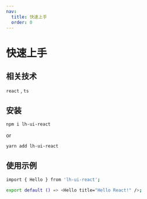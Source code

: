 ```yaml
---
nav:
  title: 快速上手
  order: 0
---
```


# 快速上手

## 相关技术

`react` , `ts`

## 安装

```bash
npm i lh-ui-react
```

or

```bash
yarn add lh-ui-react
```

## 使用示例

```bash
import { Hello } from 'lh-ui-react';

export default () => <Hello title="Hello React!" />;
```
